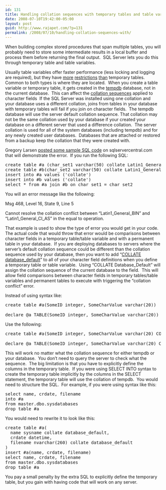 ```yaml
---
id: 131
title: Handling collation sequences with temporary tables and table variables with SQL Server
date: 2008-07-10T19:42:00-05:00
layout: post
guid: http://www.rajapet.com/?p=131
permalink: /2008/07/10/handling-collation-sequences-with/
---
```

When building complex stored procedures that span multiple tables, you will probably need to store some intermediate results in a local buffer and process them before returning the final output.  SQL Server lets you do this through temporary table and table variables.   

Usually table variables offer faster performance (less locking and logging are required), but they have [more](http://databases.aspfaq.com/database/should-i-use-a-temp-table-or-a-table-variable.html) [restrictions](http://support.microsoft.com/default.aspx/kb/305977) [than](http://blogs.msdn.com/sqlprogrammability/archive/2007/01/18/11-0-temporary-tables-table-variables-and-recompiles.aspx) temporary tables.  Common to both types is where they are located.  When you create a table variable or temporary table, it gets created in the [tempdb](http://msdn.microsoft.com/en-us/library/ms190768.aspx) database, not in the current database.  This can affect the [collation sequences](http://msdn.microsoft.com/en-us/library/aa174903(SQL.80).aspx) applied to character fields  If the SQL Server was installed using one collation and your database uses a different collation, joins from tables in your database with temporary tables will fail if you join on character fields.  The tempdb database will use the server default collation sequence. That collation may not be the same collation used by your database if your created your database on a different server that used a difference collation.  The server collation is used for all of the system databases (including tempdb) and for any newly created user databases.  Databases that are attached or restored from a backup keep the collation that they were created with.

Gregory Larsen [posted some sample SQL code](http://www.sqlservercentral.com/articles/Administering/collate_part1/875/ "Beware of Mixing Collations - Part 1") on sqlservercentral.com that will demonstrate the error.  If you run the following SQL:</p> 

<pre>create table #a (char_set1 varchar(50) collate Latin1_General_CI_AS) <br />create table #b(char_set2 varchar(50) collate Latin1_General_BIN) <br />insert into #a values ('collate') <br />insert into #b values ('collate') <br />select * from #a join #b on char_set1 = char_set2</pre></p> 

You will an error message like the following:

Msg 468, Level 16, State 9, Line 5 

Cannot resolve the collation conflict between &#8220;Latin1\_General\_BIN&#8221; and &#8220;Latin1\_General\_CI_AS&#8221; in the equal to operation.

That example is used to show the type of error you would get in your code.  The actual code that would throw that error would be comparisons between character fields in a temporary table/table variable and with a permanent table in your database.  If you are deploying databases to servers where the server’s default collation sequence could be different than the collation sequence used by your database, then you want to add “[COLLATE database_default](http://msdn.microsoft.com/en-us/library/aa258237(SQL.80).aspx)” to all of your character field definitions when you define a temporary table or table variable.  Using “COLLATE Database_Default” will assign the collation sequence of the current database to the field.  This will allow field comparisons between character fields in temporary tables/table variables and permanent tables to execute with triggering the “collation conflict” error.

Instead of using syntax like:</p> 

<pre>create table #a(SomeID integer, SomeCharValue varchar(20)) <br /><br />declare @a TABLE(SomeID integer, SomeCharValue varchar(20)) </pre>

Use the following:</p> 

<pre>create table #a(SomeID integer, SomeCharValue varchar(20) COLLATE database_default) <br /><br />declare @a TABLE(SomeID integer, SomeCharValue varchar(20) COLLATE database_default)</pre>

This will work no matter what the collation sequence for either tempdb or your database.  You don’t need to query the server to check what the sequence.  The big limitation is that you have to explicitly define the columns in the temporary table.  If you were using SELECT INTO syntax to create the temporary table implicitly by the columns in the SELECT statement, the temporary table will use the collation of tempdb.  You would need to structure the SQL.  For example, if you were using syntax like this:</p> 

<pre>select name, crdate, filename<br />into #a<br />from master.dbo.sysdatabases<br />drop table #a</pre></p> 

You would need to rewrite it to look like this:</p> 

<pre>create table #a(<br />  name sysname collate database_default,<br />  crdate datetime,<br />  filename nvarchar(260) collate database_default<br />)<br />insert #a(name, crdate, filename)<br />select name, crdate, filename<br />from master.dbo.sysdatabases<br />drop table #a</pre>

You pay a small penalty by the extra SQL to explicitly define the temporary table, but you gain with having code that will work on any server.